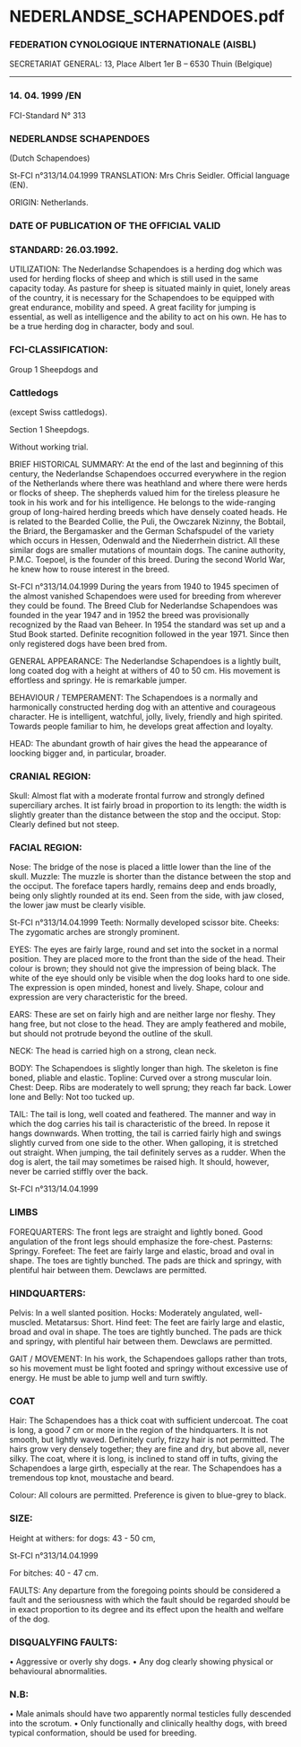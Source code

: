 # NEDERLANDSE_SCHAPENDOES.pdf


### FEDERATION CYNOLOGIQUE INTERNATIONALE (AISBL)


SECRETARIAT GENERAL: 13, Place Albert 1er  B – 6530 Thuin (Belgique)
______________________________________________________________________________

### 14. 04. 1999 /EN



FCI-Standard N° 313

### NEDERLANDSE SCHAPENDOES


(Dutch Schapendoes)





St-FCI n°313/14.04.1999
TRANSLATION: Mrs Chris Seidler.  Official language (EN).

ORIGIN: Netherlands.

### DATE OF PUBLICATION OF THE OFFICIAL VALID



### STANDARD: 26.03.1992.



UTILIZATION: The Nederlandse Schapendoes is a herding dog
which was used for herding flocks of sheep and which is still used in
the same capacity today.  As pasture for sheep is situated mainly in
quiet, lonely areas of the country, it is necessary for the Schapendoes
to be equipped with great endurance, mobility and speed.  A great
facility for jumping is essential, as well as intelligence and the ability
to act on his own.  He has to be a true herding dog in character, body
and soul.

### FCI-CLASSIFICATION:


Group 1
Sheepdogs and



### Cattledogs



(except Swiss cattledogs).

Section 1
Sheepdogs.

Without working trial.

BRIEF HISTORICAL SUMMARY: At the end of the last and
beginning of this century, the Nederlandse Schapendoes occurred
everywhere in the region of the Netherlands where there was
heathland and where there were herds or flocks of sheep.  The
shepherds valued him for the tireless pleasure he took in his work
and for his intelligence.  He belongs to the wide-ranging group of
long-haired herding breeds which have densely coated heads.  He is
related to the Bearded Collie, the Puli, the Owczarek Nizinny, the
Bobtail, the Briard, the Bergamasker and the German Schafspudel of
the variety which occurs in Hessen, Odenwald and the Niederrhein
district.  All these similar dogs are smaller mutations of mountain
dogs.  The canine authority, P.M.C. Toepoel, is the founder of this
breed.  During the second World War, he knew how to rouse interest
in the breed.



St-FCI n°313/14.04.1999
During the years from 1940 to 1945 specimen of the almost vanished
Schapendoes were used for breeding from wherever they could be
found.
The Breed Club for Nederlandse Schapendoes was founded in the
year 1947 and in 1952 the breed was provisionally recognized by the
Raad van Beheer.  In 1954 the standard was set up and a Stud Book
started.  Definite recognition followed in the year 1971.  Since then
only registered dogs have been bred from.

GENERAL APPEARANCE: The Nederlandse Schapendoes is a
lightly built, long coated dog with a height at withers of 40 to 50 cm.
His movement is effortless and springy.  He is remarkable jumper.

BEHAVIOUR / TEMPERAMENT: The Schapendoes is a
normally and harmonically constructed herding dog with an attentive
and courageous character.  He is intelligent, watchful, jolly, lively,
friendly and high spirited.  Towards people familiar to him, he
develops great affection and loyalty.

HEAD: The abundant growth of hair gives the head the appearance
of loocking bigger and, in particular, broader.

### CRANIAL REGION:


Skull: Almost flat with a moderate frontal furrow and strongly
defined superciliary arches.  It ist fairly broad in proportion to its
length:  the width is slightly greater than the distance between the
stop and the occiput.
Stop: Clearly defined but not steep.


### FACIAL REGION:


Nose: The bridge of the nose is placed a little lower than the line of
the skull.
Muzzle: The muzzle is shorter than the distance between the stop and
the occiput.  The foreface tapers hardly, remains deep and ends
broadly, being only slightly rounded at its end.  Seen from the side,
with jaw closed, the lower jaw must be clearly visible.



St-FCI n°313/14.04.1999
Teeth:  Normally developed scissor bite.
Cheeks: The zygomatic arches are strongly prominent.

EYES: The eyes are fairly large, round and set into the socket in a
normal position.  They are placed more to the front than the side of
the head.  Their colour is brown; they should not give the impression
of being black.  The white of the eye should only be visible when the
dog looks hard to one side.  The expression is open minded, honest
and lively.  Shape, colour and expression are very characteristic for
the breed.

EARS: These are set on fairly high and are neither large nor fleshy.
They hang free, but not close to the head.  They are amply feathered
and mobile, but should not protrude beyond the outline of the skull.

NECK: The head is carried high on a strong, clean neck.


BODY: The Schapendoes is slightly longer than high.  The skeleton
is fine boned, pliable and elastic.
Topline: Curved over a strong muscular loin.
Chest: Deep.  Ribs are moderately to well sprung; they reach far
back.
Lower lone and Belly: Not too tucked up.

TAIL: The tail is long, well coated and feathered.  The manner and
way in which the dog carries his tail is characteristic of the breed.  In
repose it hangs downwards.  When trotting, the tail is carried fairly
high and swings slightly curved from one side to the other.  When
galloping, it is stretched out straight.  When jumping, the tail
definitely serves as a rudder.  When the dog is alert, the tail may
sometimes be raised high.  It should, however, never be carried
stiffly over the back.





St-FCI n°313/14.04.1999


### LIMBS



FOREQUARTERS:  The front legs are straight and lightly boned.
Good angulation of the front legs should emphasize the fore-chest.
Pasterns: Springy.
Forefeet: The feet are fairly large and elastic, broad and oval in
shape.  The toes are tightly bunched.  The pads are thick and springy,
with plentiful hair between them.  Dewclaws are permitted.

### HINDQUARTERS:


Pelvis: In a well slanted position.
Hocks: Moderately angulated, well-muscled.
Metatarsus: Short.
Hind feet: The feet are fairly large and elastic, broad and oval in
shape.  The toes are tightly bunched.  The pads are thick and springy,
with plentiful hair between them.  Dewclaws are permitted.

GAIT / MOVEMENT: In his work, the Schapendoes gallops rather
than trots, so his movement must be light footed and springy without
excessive use of energy.  He must be able to jump well and turn
swiftly.

### COAT


Hair: The Schapendoes has a thick coat with sufficient undercoat.
The coat is long, a good 7 cm or more in the region of the
hindquarters.  It is not smooth, but lightly waved.  Definitely curly,
frizzy hair is not permitted.  The hairs grow very densely together;
they are fine and dry, but above all, never silky.  The coat, where it is
long, is inclined to stand off in tufts, giving the Schapendoes a large
girth, especially at the rear.  The Schapendoes has a tremendous top
knot, moustache and beard.

Colour: All colours are permitted.  Preference is given to blue-grey
to black.

### SIZE:


Height at withers: for dogs:
43 - 50 cm,



St-FCI n°313/14.04.1999

For bitches:  40 - 47 cm.

FAULTS: Any departure from the foregoing points should be
considered a fault and the seriousness with which the fault should be
regarded should be in exact proportion to its degree and its effect
upon the health and welfare of the dog.

### DISQUALYFING FAULTS:


•
Aggressive or overly shy dogs.
•
Any
dog
clearly showing
physical
or
behavioural
abnormalities.

### N.B:


•
Male animals should have two apparently normal testicles
fully descended into the scrotum.
•
Only functionally and clinically healthy dogs, with breed
typical conformation, should be used for breeding.






